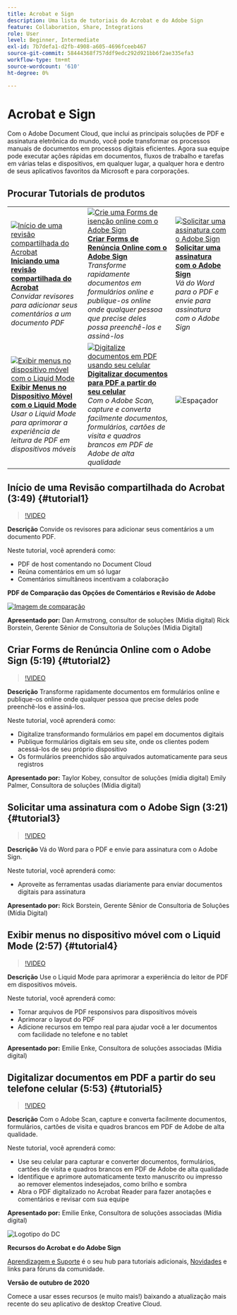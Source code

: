 ```yaml
---
title: Acrobat e Sign
description: Uma lista de tutoriais do Acrobat e do Adobe Sign
feature: Collaboration, Share, Integrations
role: User
level: Beginner, Intermediate
exl-id: 7b7defa1-d2fb-4908-a605-4696fceeb467
source-git-commit: 58444368f757ddf9edc292d921bb6f2ae335efa3
workflow-type: tm+mt
source-wordcount: '610'
ht-degree: 0%

---
```


# Acrobat e Sign

Com o Adobe Document Cloud, que inclui as principais soluções de PDF e assinatura eletrônica do mundo, você pode transformar os processos manuais de documentos em processos digitais eficientes. Agora sua equipe pode executar ações rápidas em documentos, fluxos de trabalho e tarefas em várias telas e dispositivos, em qualquer lugar, a qualquer hora e dentro de seus aplicativos favoritos da Microsoft e para corporações.

## Procurar Tutorials de produtos

<table style="table-layout:fixed">
<tr>
 <td>
   <a href="acrobat-sign.md#tutorial1">
      <img alt="Início de uma revisão compartilhada do Acrobat" src="../assets/acrobat_sharedreview_armstrong.jpg" />
   </a>
    <div>
   <a href="acrobat-sign.md#tutorial1"><strong>Iniciando uma revisão compartilhada do Acrobat</strong></a>
    </div>
    <em>Convidar revisores para adicionar seus comentários a um documento PDF</em>
    <br>
  </td>
  <td>
    <a href="acrobat-sign.md#tutorial2">
        <img alt="Crie uma Forms de isenção online com o Adobe Sign" src="../assets/sign_webforms_palmer-kobey_thumbnail.jpg" />
    </a>
    <div>
    <a href="acrobat-sign.md#tutorial2"><strong>Criar Forms de Renúncia Online com o Adobe Sign</strong></a>
    </div>
    <em>Transforme rapidamente documentos em formulários online e publique-os online onde qualquer pessoa que precise deles possa preenchê-los e assiná-los</em>
    <br>
  </td>
  <td>
   <a href="acrobat-sign.md#tutorial3">
      <img alt="Solicitar uma assinatura com o Adobe Sign" src="../assets/sign_request-signature_borstein_thumbnail.jpg" />
   </a>
    <div>
    <a href="acrobat-sign.md#tutorial3"><strong>Solicitar uma assinatura com o Adobe Sign</strong></a>
    </div>
    <em>Vá do Word para o PDF e envie para assinatura com o Adobe Sign</em>
    <br>
  </td>
</tr>
<tr>
 <td>
   <a href="acrobat-sign.md#tutorial4">
      <img alt="Exibir menus no dispositivo móvel com o Liquid Mode" src="../assets/acrobat_liquidmode_enke_thumbnail.jpg" />
   </a>
    <div>
   <a href="acrobat-sign.md#tutorial4"><strong>Exibir Menus no Dispositivo Móvel com o Liquid Mode</strong></a>
    </div>
    <em>Usar o Liquid Mode para aprimorar a experiência de leitura de PDF em dispositivos móveis</em>
    <br>
  </td>
  <td>
    <a href="acrobat-sign.md#tutorial5">
        <img alt="Digitalize documentos em PDF usando seu celular" src="../assets/acrobat_scan_enke.jpg" />
    </a>
    <div>
    <a href="acrobat-sign.md#tutorial5"><strong>Digitalizar documentos para PDF a partir do seu celular</strong></a>
    </div>
    <em>Com o Adobe Scan, capture e converta facilmente documentos, formulários, cartões de visita e quadros brancos em PDF de Adobe de alta qualidade</em>
    <br>
  </td>
  <td>
    <img alt="Espaçador" src="../assets/Gray_thumbnail.png" />
    <div>
    <br>
  </td>
</tr>
</table>

## Início de uma Revisão compartilhada do Acrobat (3:49) {#tutorial1}

>[!VIDEO](https://video.tv.adobe.com/v/326777?hidetitle=true)

**Descrição**
Convide os revisores para adicionar seus comentários a um documento PDF.

Neste tutorial, você aprenderá como:
* PDF de host comentando no Document Cloud
* Reúna comentários em um só lugar
* Comentários simultâneos incentivam a colaboração

**PDF de Comparação das Opções de Comentários e Revisão de Adobe**

[![Imagem de comparação](../assets/ComparisonPDF_thumbnail_96.png)](../assets/Adobe_Review_and_Comment_Comparisons.pdf)

**Apresentado por:**
Dan Armstrong, consultor de soluções (Mídia digital)
Rick Borstein, Gerente Sênior de Consultoria de Soluções (Mídia Digital)

## Criar Forms de Renúncia Online com o Adobe Sign (5:19) {#tutorial2}

>[!VIDEO](https://video.tv.adobe.com/v/326776?hidetitle=true)

**Descrição**
Transforme rapidamente documentos em formulários online e publique-os online onde qualquer pessoa que precise deles pode preenchê-los e assiná-los.

Neste tutorial, você aprenderá como:
* Digitalize transformando formulários em papel em documentos digitais
* Publique formulários digitais em seu site, onde os clientes podem acessá-los de seu próprio dispositivo
* Os formulários preenchidos são arquivados automaticamente para seus registros

**Apresentado por:**
Taylor Kobey, consultor de soluções (mídia digital)
Emily Palmer, Consultora de soluções (Mídia digital)

## Solicitar uma assinatura com o Adobe Sign (3:21) {#tutorial3}

>[!VIDEO](https://video.tv.adobe.com/v/326801?hidetitle=true)

**Descrição**
Vá do Word para o PDF e envie para assinatura com o Adobe Sign.

Neste tutorial, você aprenderá como:
* Aproveite as ferramentas usadas diariamente para enviar documentos digitais para assinatura

**Apresentado por:**
Rick Borstein, Gerente Sênior de Consultoria de Soluções (Mídia Digital)

## Exibir menus no dispositivo móvel com o Liquid Mode (2:57) {#tutorial4}

>[!VIDEO](https://video.tv.adobe.com/v/327093?hidetitle=true)

**Descrição**
Use o Liquid Mode para aprimorar a experiência do leitor de PDF em dispositivos móveis.

Neste tutorial, você aprenderá como:
* Tornar arquivos de PDF responsivos para dispositivos móveis
* Aprimorar o layout do PDF
* Adicione recursos em tempo real para ajudar você a ler documentos com facilidade no telefone e no tablet

**Apresentado por:**
Emilie Enke, Consultora de soluções associadas (Mídia digital)

## Digitalizar documentos em PDF a partir do seu telefone celular (5:53) {#tutorial5}

>[!VIDEO](https://video.tv.adobe.com/v/327094?hidetitle=true)

**Descrição**
Com o Adobe Scan, capture e converta facilmente documentos, formulários, cartões de visita e quadros brancos em PDF de Adobe de alta qualidade.

Neste tutorial, você aprenderá como:
* Use seu celular para capturar e converter documentos, formulários, cartões de visita e quadros brancos em PDF de Adobe de alta qualidade
* Identifique e aprimore automaticamente texto manuscrito ou impresso ao remover elementos indesejados, como brilho e sombra
* Abra o PDF digitalizado no Acrobat Reader para fazer anotações e comentários e revisar com sua equipe

**Apresentado por:**
Emilie Enke, Consultora de soluções associadas (Mídia digital)

![Logotipo do DC](../assets/Doc-Cloud-256.png)

**Recursos do Acrobat e do Adobe Sign**

[Aprendizagem e Suporte](https://helpx.adobe.com/support/document-cloud.html) é o seu hub para tutoriais adicionais, [Novidades](https://helpx.adobe.com/acrobat/using/whats-new.html) e links para fóruns da comunidade.

**Versão de outubro de 2020**

Comece a usar esses recursos (e muito mais!) baixando a atualização mais recente do seu aplicativo de desktop Creative Cloud.
